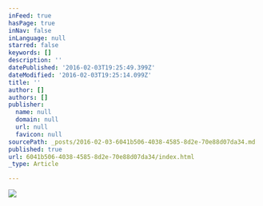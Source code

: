 ```yaml
---
inFeed: true
hasPage: true
inNav: false
inLanguage: null
starred: false
keywords: []
description: ''
datePublished: '2016-02-03T19:25:49.399Z'
dateModified: '2016-02-03T19:25:14.099Z'
title: ''
author: []
authors: []
publisher:
  name: null
  domain: null
  url: null
  favicon: null
sourcePath: _posts/2016-02-03-6041b506-4038-4585-8d2e-70e88d07da34.md
published: true
url: 6041b506-4038-4585-8d2e-70e88d07da34/index.html
_type: Article

---
```

![](https://the-grid-user-content.s3-us-west-2.amazonaws.com/23cd196a-3ebd-4e80-8ec3-4162b619b4bd.jpg)